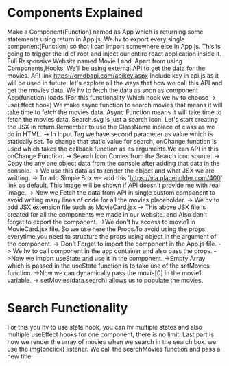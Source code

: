 # Components Explained
Make a Component(Function) named as App which is returning some statements using return in App.js.
We hv to export every single component(Function) so that I can import somewhere else in App.js.
This is going to trigger the id of root and inject our entire react application inside it.
Full Responsive Website named Movie Land.
Apart from using Components,Hooks, We'll be using external API to get the data for the movies.
API link https://omdbapi.com/apikey.aspx
Include key in api.js as it will be used in future.
let's explore all the ways that how we call this API and get the movies data.
We hv to fetch the data as soon as component App(function) loads.(For this functionality Which hook we hv to choose -> useEffect hook)
We make async function to search movies that means it will take time to fetch the movies data. Async Function means it will take time to fetch the movies data.
Search.svg is just a search icon.
Let's start creating the JSX in return.Remember to use the ClassName inplace of class as we do in HTML.
-> In Input Tag we have second parameter as value which is statically set. To change that static value for search, onChange function is used which takes the callback function as its arguments.We can API in this onChange Function.
-> Search Icon Comes from the Search icon source.
-> Copy the any one object data from the console after adding that data in the console.
-> We use this data as to render the object and what JSX we are writting.
-> To add Simple Box we add this 'https://via.placeholder.com/400' link as default. This image will be shown if API doesn't provide me with real image.
-> Now we Fetch the data from API in single custom component to avoid writing many lines of code for all the movies placeholder.
-> We hv to add JSX extension file such as MovieCard.jsx
-> This above JSX file is created for all the components we made in our website. and Also don't forget to export the component.
->We don't hv access to movie1 in MovieCard.jsx file. So we use here the Props.To avoid using the props everytime,you need to structure the props using object in the argument of the component.
-> Don't Forget to import the component in the App.js file.
-> We hv to call component in the app container and also pass the props.
->Now we import useState and use it in the component.
->Empty Array which is passed in the useState function is to take use of the setMovies function.
->Now we can dynamically pass the movie[0] in the movie1 variable.
-> setMovies(data.search) allows us to populate the movies.

# Search Functionality
For this you hv to use state hook, you can hv multiple states and also multiple useEffect hooks for one component, there is no limit.
Last part is how we render the array of movies when we search in the search box. we use the img(onclick) listener. We call the searchMovies function and pass a new title.